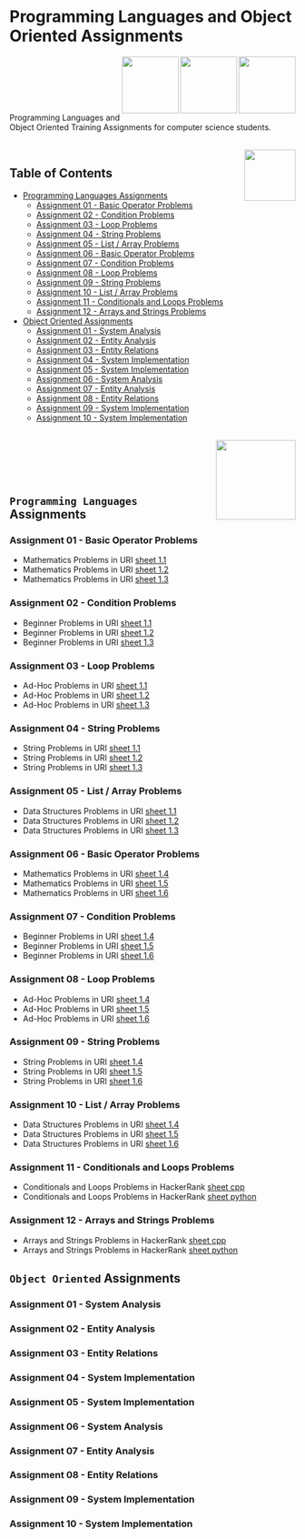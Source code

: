 # Programming Languages and Object Oriented Assignments

<img align="right" width="100" height="100" src="https://github.com/cs-MohamedAyman/Computer-Science-Textbooks/blob/master/logos/python.jpg">
<img align="right" width="100" height="100" src="https://github.com/cs-MohamedAyman/Computer-Science-Textbooks/blob/master/logos/cpp.jpg">
<img align="right" width="100" height="100" src="https://github.com/cs-MohamedAyman/Computer-Science-Textbooks/blob/master/logos/object-oriented.jpg">
<br><br><br><br><br>

Programming Languages and Object Oriented Training Assignments for computer science students.

<br>
<img align="right" width="90" height="90" src="https://github.com/cs-MohamedAyman/Computer-Science-Textbooks/blob/master/logos/agenda.jpg">

## Table of Contents
  * [Programming Languages Assignments](#Programming-Languages-Assignments)
    * [Assignment 01 - Basic Operator Problems](#Assignment-01---Basic-Operator-Problems)
    * [Assignment 02 - Condition Problems](#Assignment-02---Condition-Problems)
    * [Assignment 03 - Loop Problems](#Assignment-03---Loop-Problems)
    * [Assignment 04 - String Problems](#Assignment-04---String-Problems)
    * [Assignment 05 - List / Array Problems](#Assignment-05---List-/-Array-Problems)
    * [Assignment 06 - Basic Operator Problems](#Assignment-06---Basic-Operator-Problems)
    * [Assignment 07 - Condition Problems](#Assignment-07---Condition-Problems)
    * [Assignment 08 - Loop Problems](#Assignment-08---Loop-Problems)
    * [Assignment 09 - String Problems](#Assignment-09---String-Problems)
    * [Assignment 10 - List / Array Problems](#Assignment-10---List-/-Array-Problems)
    * [Assignment 11 - Conditionals and Loops Problems](#Assignment-11---Conditionals-and-Loops-Problems)
    * [Assignment 12 - Arrays and Strings Problems](#Assignment-12---Arrays-and-Strings-Problems)
  * [Object Oriented Assignments](#Object-Oriented-Assignments)
    * [Assignment 01 - System Analysis](#Assignment-01---System-Analysis)
    * [Assignment 02 - Entity Analysis](#Assignment-02---Entity-Analysis)
    * [Assignment 03 - Entity Relations](#Assignment-03---Entity-Relations)
    * [Assignment 04 - System Implementation](#Assignment-04---System-Implementation)
    * [Assignment 05 - System Implementation](#Assignment-05---System-Implementation)
    * [Assignment 06 - System Analysis](#Assignment-06---System-Analysis)
    * [Assignment 07 - Entity Analysis](#Assignment-07---Entity-Analysis)
    * [Assignment 08 - Entity Relations](#Assignment-08---Entity-Relations)
    * [Assignment 09 - System Implementation](#Assignment-09---System-Implementation)
    * [Assignment 10 - System Implementation](#Assignment-10---System-Implementation)

<br>
<img align="right" width="140" height="140" src="https://github.com/cs-MohamedAyman/Computer-Science-Textbooks/blob/master/logos/practice2.jpg">
<br><br><br><br>

## `Programming Languages` Assignments

### Assignment 01 - Basic Operator Problems
- Mathematics Problems in URI [sheet 1.1](https://github.com/cs-MohamedAyman/Problem-Solving-Training/tree/master/level-1/uri-phase-1-1)
- Mathematics Problems in URI [sheet 1.2](https://github.com/cs-MohamedAyman/Problem-Solving-Training/tree/master/level-1/uri-phase-1-2)
- Mathematics Problems in URI [sheet 1.3](https://github.com/cs-MohamedAyman/Problem-Solving-Training/tree/master/level-1/uri-phase-1-3)
### Assignment 02 - Condition Problems
- Beginner Problems in URI [sheet 1.1](https://github.com/cs-MohamedAyman/Problem-Solving-Training/tree/master/level-1/uri-phase-1-1)
- Beginner Problems in URI [sheet 1.2](https://github.com/cs-MohamedAyman/Problem-Solving-Training/tree/master/level-1/uri-phase-1-2)
- Beginner Problems in URI [sheet 1.3](https://github.com/cs-MohamedAyman/Problem-Solving-Training/tree/master/level-1/uri-phase-1-3)
### Assignment 03 - Loop Problems
- Ad-Hoc Problems in URI [sheet 1.1](https://github.com/cs-MohamedAyman/Problem-Solving-Training/tree/master/level-1/uri-phase-1-1)
- Ad-Hoc Problems in URI [sheet 1.2](https://github.com/cs-MohamedAyman/Problem-Solving-Training/tree/master/level-1/uri-phase-1-2)
- Ad-Hoc Problems in URI [sheet 1.3](https://github.com/cs-MohamedAyman/Problem-Solving-Training/tree/master/level-1/uri-phase-1-3)
### Assignment 04 - String Problems
- String Problems in URI [sheet 1.1](https://github.com/cs-MohamedAyman/Problem-Solving-Training/tree/master/level-1/uri-phase-1-1)
- String Problems in URI [sheet 1.2](https://github.com/cs-MohamedAyman/Problem-Solving-Training/tree/master/level-1/uri-phase-1-2)
- String Problems in URI [sheet 1.3](https://github.com/cs-MohamedAyman/Problem-Solving-Training/tree/master/level-1/uri-phase-1-3)
### Assignment 05 - List / Array Problems
- Data Structures Problems in URI [sheet 1.1](https://github.com/cs-MohamedAyman/Problem-Solving-Training/tree/master/level-1/uri-phase-1-1)
- Data Structures Problems in URI [sheet 1.2](https://github.com/cs-MohamedAyman/Problem-Solving-Training/tree/master/level-1/uri-phase-1-2)
- Data Structures Problems in URI [sheet 1.3](https://github.com/cs-MohamedAyman/Problem-Solving-Training/tree/master/level-1/uri-phase-1-3)
### Assignment 06 - Basic Operator Problems
- Mathematics Problems in URI [sheet 1.4](https://github.com/cs-MohamedAyman/Problem-Solving-Training/tree/master/level-1/uri-phase-1-4)
- Mathematics Problems in URI [sheet 1.5](https://github.com/cs-MohamedAyman/Problem-Solving-Training/tree/master/level-1/uri-phase-1-5)
- Mathematics Problems in URI [sheet 1.6](https://github.com/cs-MohamedAyman/Problem-Solving-Training/tree/master/level-1/uri-phase-1-6)
### Assignment 07 - Condition Problems
- Beginner Problems in URI [sheet 1.4](https://github.com/cs-MohamedAyman/Problem-Solving-Training/tree/master/level-1/uri-phase-1-4)
- Beginner Problems in URI [sheet 1.5](https://github.com/cs-MohamedAyman/Problem-Solving-Training/tree/master/level-1/uri-phase-1-5)
- Beginner Problems in URI [sheet 1.6](https://github.com/cs-MohamedAyman/Problem-Solving-Training/tree/master/level-1/uri-phase-1-6)
### Assignment 08 - Loop Problems
- Ad-Hoc Problems in URI [sheet 1.4](https://github.com/cs-MohamedAyman/Problem-Solving-Training/tree/master/level-1/uri-phase-1-4)
- Ad-Hoc Problems in URI [sheet 1.5](https://github.com/cs-MohamedAyman/Problem-Solving-Training/tree/master/level-1/uri-phase-1-5)
- Ad-Hoc Problems in URI [sheet 1.6](https://github.com/cs-MohamedAyman/Problem-Solving-Training/tree/master/level-1/uri-phase-1-6)
### Assignment 09 - String Problems
- String Problems in URI [sheet 1.4](https://github.com/cs-MohamedAyman/Problem-Solving-Training/tree/master/level-1/uri-phase-1-4)
- String Problems in URI [sheet 1.5](https://github.com/cs-MohamedAyman/Problem-Solving-Training/tree/master/level-1/uri-phase-1-5)
- String Problems in URI [sheet 1.6](https://github.com/cs-MohamedAyman/Problem-Solving-Training/tree/master/level-1/uri-phase-1-6)
### Assignment 10 - List / Array Problems
- Data Structures Problems in URI [sheet 1.4](https://github.com/cs-MohamedAyman/Problem-Solving-Training/tree/master/level-1/uri-phase-1-4)
- Data Structures Problems in URI [sheet 1.5](https://github.com/cs-MohamedAyman/Problem-Solving-Training/tree/master/level-1/uri-phase-1-5)
- Data Structures Problems in URI [sheet 1.6](https://github.com/cs-MohamedAyman/Problem-Solving-Training/tree/master/level-1/uri-phase-1-6)
### Assignment 11 - Conditionals and Loops Problems
- Conditionals and Loops Problems in HackerRank [sheet cpp](https://github.com/cs-MohamedAyman/Problem-Solving-Training/tree/master/level-1/hackerrank-phase-1-cpp)
- Conditionals and Loops Problems in HackerRank [sheet python](https://github.com/cs-MohamedAyman/Problem-Solving-Training/tree/master/level-1/hackerrank-phase-1-python)
### Assignment 12 - Arrays and Strings Problems
- Arrays and Strings Problems in HackerRank [sheet cpp](https://github.com/cs-MohamedAyman/Problem-Solving-Training/tree/master/level-1/hackerrank-phase-1-cpp)
- Arrays and Strings Problems in HackerRank [sheet python](https://github.com/cs-MohamedAyman/Problem-Solving-Training/tree/master/level-1/hackerrank-phase-1-python)

## `Object Oriented` Assignments

### Assignment 01 - System Analysis
### Assignment 02 - Entity Analysis
### Assignment 03 - Entity Relations
### Assignment 04 - System Implementation
### Assignment 05 - System Implementation
### Assignment 06 - System Analysis
### Assignment 07 - Entity Analysis
### Assignment 08 - Entity Relations
### Assignment 09 - System Implementation
### Assignment 10 - System Implementation

